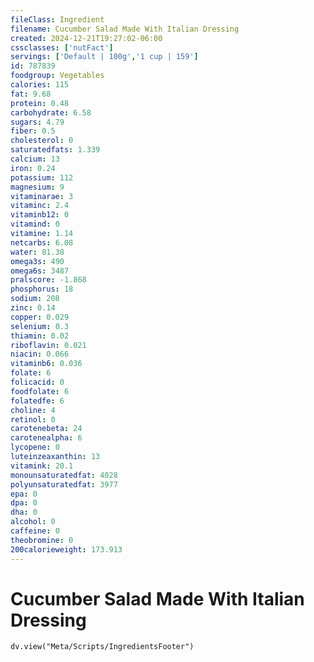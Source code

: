 ```yaml
---
fileClass: Ingredient
filename: Cucumber Salad Made With Italian Dressing
created: 2024-12-21T19:27:02-06:00
cssclasses: ['nutFact']
servings: ['Default | 100g','1 cup | 159']
id: 787839
foodgroup: Vegetables
calories: 115
fat: 9.68
protein: 0.48
carbohydrate: 6.58
sugars: 4.79
fiber: 0.5
cholesterol: 0
saturatedfats: 1.339
calcium: 13
iron: 0.24
potassium: 112
magnesium: 9
vitaminarae: 3
vitaminc: 2.4
vitaminb12: 0
vitamind: 0
vitamine: 1.14
netcarbs: 6.08
water: 81.38
omega3s: 490
omega6s: 3487
pralscore: -1.868
phosphorus: 18
sodium: 208
zinc: 0.14
copper: 0.029
selenium: 0.3
thiamin: 0.02
riboflavin: 0.021
niacin: 0.066
vitaminb6: 0.036
folate: 6
folicacid: 0
foodfolate: 6
folatedfe: 6
choline: 4
retinol: 0
carotenebeta: 24
carotenealpha: 6
lycopene: 0
luteinzeaxanthin: 13
vitamink: 20.1
monounsaturatedfat: 4028
polyunsaturatedfat: 3977
epa: 0
dpa: 0
dha: 0
alcohol: 0
caffeine: 0
theobromine: 0
200calorieweight: 173.913
---
```


# Cucumber Salad Made With Italian Dressing

```dataviewjs
dv.view("Meta/Scripts/IngredientsFooter")
```